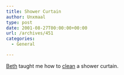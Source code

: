 ```yaml
---
title: Shower Curtain
author: Unxmaal
type: post
date: 2001-08-27T00:00:00+00:00
url: /archives/451
categories:
  - General

---
```

[Beth][1] taught me how to <A HREF="http://www.igc.org/frugal/tips/cleaning.html">clean</A> a shower curtain.

 [1]: http://unxmaal.com/cgi-bin/clickcount.cgi?action=jump&URL=http://www.geocities.com/thejettgrrrl/blog.html